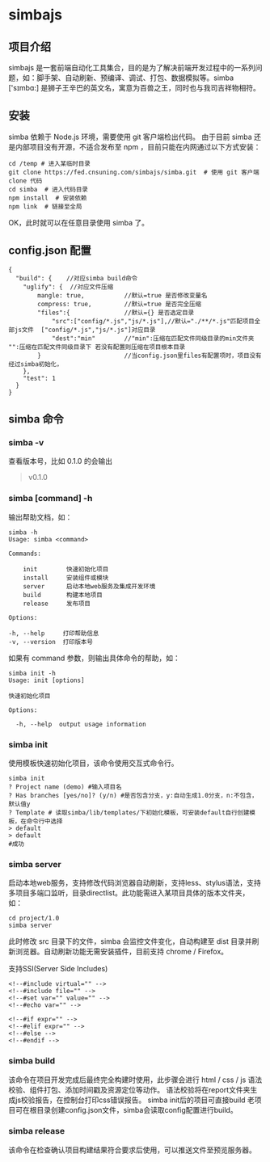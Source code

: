 # simbajs

## 项目介绍

simbajs 是一套前端自动化工具集合，目的是为了解决前端开发过程中的一系列问题，如：脚手架、自动刷新、预编译、调试、打包、数据模拟等。simba ['sɪmbɑ:] 是狮子王辛巴的英文名，寓意为百兽之王，同时也与我司吉祥物相符。


## 安装
	
simba 依赖于 Node.js 环境，需要使用 git 客户端检出代码。
由于目前 simba 还是内部项目没有开源，不适合发布至 npm ，目前只能在内网通过以下方式安装：

	cd /temp # 进入某临时目录
	git clone https://fed.cnsuning.com/simbajs/simba.git  # 使用 git 客户端 clone 代码
	cd simba  # 进入代码目录
	npm install  # 安装依赖
	npm link  # 链接至全局
	
OK，此时就可以在任意目录使用 simba 了。

## config.json 配置

	{
	  "build": {    //对应simba build命令
	    "uglify": {  //对应文件压缩
			mangle: true,  			//默认=true 是否修改变量名
			compress: true, 		//默认=true 是否完全压缩
	    	"files":{ 				//默认={}	是否选定目录
	    		"src":["config/*.js","js/*.js"],//默认="./**/*.js"匹配项目全部js文件  ["config/*.js","js/*.js"]对应目录
    			"dest":"min"		//"min":压缩在匹配文件同级目录的min文件夹 "":压缩在匹配文件同级目录下 若没有配置则压缩在项目根本目录  
	    	}						//当config.json里files有配置项时，项目没有经过simba初始化，
	    },
	    "test": 1
	  }
	}
	

## simba 命令

### simba -v 
查看版本号，比如 0.1.0 的会输出

> v0.1.0

### simba [command] -h
输出帮助文档，如：

	simba -h    
	Usage: simba <command>
	
	Commands:
	
		init        快速初始化项目    
		install     安装组件或模块    
		server      启动本地web服务及集成开发环境    
		build       构建本地项目    
		release     发布项目    
	
	Options:
	
	-h, --help     打印帮助信息    
	-v, --version  打印版本号

如果有 command 参数，则输出具体命令的帮助，如：

	simba init -h 
	Usage: init [options]
	
	快速初始化项目
	
	Options:
	
	  -h, --help  output usage information


### simba init 
使用模板快速初始化项目，该命令使用交互式命令行。

	simba init
	? Project name (demo) #输入项目名
	? Has branches [yes/no]? (y/n) #是否包含分支，y:自动生成1.0分支，n:不包含，默认值y
	? Template # 读取simba/lib/templates/下初始化模板，可安装default自行创建模板，在命令行中选择
	> default
	> default
	#成功

### simba server 
启动本地web服务，支持修改代码浏览器自动刷新，支持less、stylus语法，支持多项目多端口监听，目录directlist。此功能需进入某项目具体的版本文件夹，如：

	cd project/1.0
	simba server

此时修改 src 目录下的文件，simba 会监控文件变化，自动构建至 dist 目录并刷新浏览器。自动刷新功能无需安装插件，目前支持 chrome / Firefox。

支持SSI(Server Side Includes)

	<!--#include virtual="" -->
	<!--#include file="" -->
	<!--#set var="" value="" -->
	<!--#echo var="" -->
	
	<!--#if expr="" -->
	<!--#elif expr="" -->
	<!--#else -->
	<!--#endif -->

### simba build 
该命令在项目开发完成后最终完全构建时使用，此步骤会进行 html / css / js 语法校验、组件打包、添加时间戳及资源定位等动作。
语法校验将在report文件夹生成js校验报告，在控制台打印css错误报告。
simba init后的项目可直接build
老项目可在根目录创建config.json文件，simba会读取config配置进行build。

### simba release 
该命令在检查确认项目构建结果符合要求后使用，可以推送文件至预览服务器。